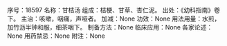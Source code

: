 序号：18597
名称：甘桔汤
组成：桔梗、甘草、杏仁泥。
出处：《幼科指南》卷下。
主治：咳嗽，咽痛，声哑者。
加减：None
功效：None
用法用量：水煎，加竹沥半钟和服，细茶咽下。
制备方法：None
临床应用：None
各家论述：None
用药禁忌：None
附注：None
